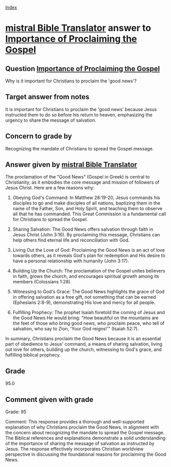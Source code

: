 
[Index](../../index.md)
# [mistral Bible Translator](../../answering_models/mistral_Bible_Translator.md) answer to [Importance of Proclaiming the Gospel](../../questions/Importance_of_Proclaiming_the_Gospel.md)

## Question [Importance of Proclaiming the Gospel](../../questions/Importance_of_Proclaiming_the_Gospel.md)
Why is it important for Christians to proclaim the 'good news'?

## Target answer from notes
It is important for Christians to proclaim the 'good news' because Jesus instructed them to do so before his return to heaven, emphasizing the urgency to share the message of salvation.

## Concern to grade by
Recognizing the mandate of Christians to spread the Gospel message.

## Answer given by [mistral Bible Translator](../../answering_models/mistral_Bible_Translator.md)
 The proclamation of the "Good News" (Gospel in Greek) is central to Christianity, as it embodies the core message and mission of followers of Jesus Christ. Here are a few reasons why:

1. Obeying God's Command: In Matthew 28:19-20, Jesus commands his disciples to go and make disciples of all nations, baptizing them in the name of the Father, Son, and Holy Spirit, and teaching them to observe all that he has commanded. This Great Commission is a fundamental call for Christians to spread the Gospel.

2. Sharing Salvation: The Good News offers salvation through faith in Jesus Christ (John 3:16). By proclaiming this message, Christians can help others find eternal life and reconciliation with God.

3. Living Out the Love of God: Proclaiming the Good News is an act of love towards others, as it reveals God's plan for redemption and His desire to have a personal relationship with humanity (John 3:17).

4. Building Up the Church: The proclamation of the Gospel unites believers in faith, grows the church, and encourages spiritual growth among its members (Colossians 1:28).

5. Witnessing to God's Grace: The Good News highlights the grace of God in offering salvation as a free gift, not something that can be earned (Ephesians 2:8-9), demonstrating His love and mercy for all people.

6. Fulfilling Prophecy: The prophet Isaiah foretold the coming of Jesus and the Good News He would bring: "How beautiful on the mountains are the feet of those who bring good news, who proclaim peace, who tell of salvation, who say to Zion, 'Your God reigns!'" (Isaiah 52:7).

In summary, Christians proclaim the Good News because it is an essential part of obedience to Jesus' command, a means of sharing salvation, living out love for others, building up the church, witnessing to God's grace, and fulfilling biblical prophecy.

## Grade
95.0

## Comment given with grade
Grade: 95

Comment: This response provides a thorough and well-supported explanation of why Christians proclaim the Good News, in alignment with the concern about recognizing the mandate to spread the Gospel message. The Biblical references and explanations demonstrate a solid understanding of the importance of sharing the message of salvation as instructed by Jesus. The response effectively incorporates Christian worldview perspective in discussing the foundational reasons for proclaiming the Good News.
